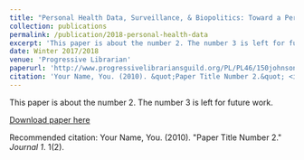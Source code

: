 ```yaml
---
title: "Personal Health Data, Surveillance, & Biopolitics: Toward a Personal Health Data Information Literacy"
collection: publications
permalink: /publication/2018-personal-health-data
excerpt: 'This paper is about the number 2. The number 3 is left for future work.'
date: Winter 2017/2018
venue: 'Progressive Librarian'
paperurl: 'http://www.progressivelibrariansguild.org/PL/PL46/150johnson.pdf'
citation: 'Your Name, You. (2010). &quot;Paper Title Number 2.&quot; <i>Journal 1</i>. 1(2).'
---
```

This paper is about the number 2. The number 3 is left for future work.

[Download paper here](http://academicpages.github.io/files/paper2.pdf)

Recommended citation: Your Name, You. (2010). "Paper Title Number 2." <i>Journal 1</i>. 1(2).